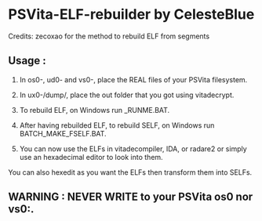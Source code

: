 # PSVita-ELF-rebuilder by CelesteBlue

Credits: zecoxao for the method to rebuild ELF from segments

## Usage :

1) In os0-, ud0- and vs0-, place the REAL files of your PSVita filesystem.

2) In ux0-/dump/, place the out folder that you got using vitadecrypt.

3) To rebuild ELF, on Windows run _RUNME.BAT.

4) After having rebuilded ELF, to rebuild SELF, on Windows run BATCH_MAKE_FSELF.BAT.

5) You can now use the ELFs in vitadecompiler, IDA, or radare2 or simply use an hexadecimal editor to look into them.

You can also hexedit as you want the ELFs then transform them into SELFs.

## WARNING : NEVER WRITE to your PSVita os0 nor vs0:.